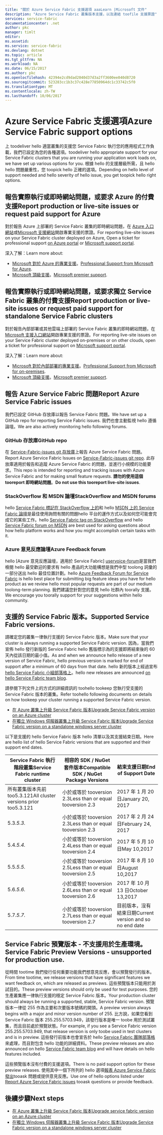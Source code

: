 ```yaml
---
title: "關於 Azure Service Fabric 支援選項 aaaLearn |Microsoft 文件"
description: "Azure Service Fabric 叢集版本支援，以及連結 toofile 支援票證"
services: service-fabric
documentationcenter: .net
author: pkc
manager: timlt
editor: 
ms.assetid: 
ms.service: service-fabric
ms.devlang: dotnet
ms.topic: article
ms.tgt_pltfrm: NA
ms.workload: NA
ms.date: 06/15/2017
ms.author: pkc
ms.openlocfilehash: 42394e2cd9dad2040d37d3a2ff3600ee040d8720
ms.sourcegitcommit: 523283cc1b3c37c428e77850964dc1c33742c5f0
ms.translationtype: MT
ms.contentlocale: zh-TW
ms.lasthandoff: 10/06/2017
---
```

# <a name="azure-service-fabric-support-options"></a><span data-ttu-id="aeb8c-103">Azure Service Fabric 支援選項</span><span class="sxs-lookup"><span data-stu-id="aeb8c-103">Azure Service Fabric support options</span></span>

<span data-ttu-id="aeb8c-104">上 toodeliver hello 適當叢集的支援您 Service Fabric 執行您的應用程式工作負載，我們已設定為您的各種選項。</span><span class="sxs-lookup"><span data-stu-id="aeb8c-104">toodeliver hello appropriate support for your Service Fabric clusters that you are running your application work loads on, we have set up various options for you.</span></span> <span data-ttu-id="aeb8c-105">根據 hello 的支援層級所需，且 hello hello 問題嚴重性，您 toopick hello 正確的選項。</span><span class="sxs-lookup"><span data-stu-id="aeb8c-105">Depending on hello level of support needed and hello severity of hello issue, you get toopick hello right options.</span></span> 


<a id="getlivesitesupportonazure"></a>

## <a name="report-production-or-live-site-issues-or-request-paid-support-for-azure"></a><span data-ttu-id="aeb8c-106">報告實際執行或即時網站問題，或要求 Azure 的付費支援</span><span class="sxs-lookup"><span data-stu-id="aeb8c-106">Report production or live-site issues or request paid support for Azure</span></span>

<span data-ttu-id="aeb8c-107">對於報告 Azure 上部署的 Service Fabric 叢集的即時網站問題，在 [Azure 入口網站](https://ms.portal.azure.com/#blade/Microsoft_Azure_Support/HelpAndSupportBlade/overview)或[Microsoft 支援網站](http://support.microsoft.com/oas/default.aspx?prid=16146)開啟專業支援的票證。</span><span class="sxs-lookup"><span data-stu-id="aeb8c-107">For reporting live-site issues on your Service Fabric cluster deployed on Azure, Open a ticket for professional support [on Azure portal](https://ms.portal.azure.com/#blade/Microsoft_Azure_Support/HelpAndSupportBlade/overview) or [Microsoft support portal](http://support.microsoft.com/oas/default.aspx?prid=16146).</span></span>

<span data-ttu-id="aeb8c-108">深入了解：</span><span class="sxs-lookup"><span data-stu-id="aeb8c-108">Learn more about:</span></span>
 
- <span data-ttu-id="aeb8c-109">[Microsoft 對於 Azure 的專業支援](https://azure.microsoft.com/en-us/support/plans/?b=16.44)。</span><span class="sxs-lookup"><span data-stu-id="aeb8c-109">[Professional Support from Microsoft for Azure](https://azure.microsoft.com/en-us/support/plans/?b=16.44).</span></span>
- <span data-ttu-id="aeb8c-110">[Microsoft 頂級支援](https://support.microsoft.com/en-us/premier)。</span><span class="sxs-lookup"><span data-stu-id="aeb8c-110">[Microsoft premier support](https://support.microsoft.com/en-us/premier).</span></span>

<a id="getlivesitesupportonprem"></a>

## <a name="report-production-or-live-site-issues-or-request-paid-support-for-standalone-service-fabric-clusters"></a><span data-ttu-id="aeb8c-111">報告實際執行或即時網站問題，或要求獨立 Service Fabric 叢集的付費支援</span><span class="sxs-lookup"><span data-stu-id="aeb8c-111">Report production or live-site issues or request paid support for standalone Service Fabric clusters</span></span>

<span data-ttu-id="aeb8c-112">對於報告內部部署或其他雲端上部署的 Service Fabric 叢集的即時網站問題，在 [Microsoft 支援入口網站](http://support.microsoft.com/oas/default.aspx?prid=16146)開啟專業支援的票證。</span><span class="sxs-lookup"><span data-stu-id="aeb8c-112">For reporting live-site issues on your Service Fabric cluster deployed on-premises or on other clouds, open a ticket for professional support on [Microsoft support portal](http://support.microsoft.com/oas/default.aspx?prid=16146).</span></span>

<span data-ttu-id="aeb8c-113">深入了解：</span><span class="sxs-lookup"><span data-stu-id="aeb8c-113">Learn more about:</span></span>

- <span data-ttu-id="aeb8c-114">[Microsoft 對於內部部署的專業支援](https://support.microsoft.com/en-us/gp/offerprophone?wa=wsignin1.0)。</span><span class="sxs-lookup"><span data-stu-id="aeb8c-114">[Professional Support from Microsoft for on-premises](https://support.microsoft.com/en-us/gp/offerprophone?wa=wsignin1.0).</span></span>
- <span data-ttu-id="aeb8c-115">[Microsoft 頂級支援](https://support.microsoft.com/en-us/premier)。</span><span class="sxs-lookup"><span data-stu-id="aeb8c-115">[Microsoft premier support](https://support.microsoft.com/en-us/premier).</span></span>


<a id="getsupportonissues"></a>
## <a name="report-azure-service-fabric-issues"></a><span data-ttu-id="aeb8c-116">報告 Azure Service Fabric 問題</span><span class="sxs-lookup"><span data-stu-id="aeb8c-116">Report Azure Service Fabric issues</span></span> 
<span data-ttu-id="aeb8c-117">我們已設定 GitHub 存放庫以報告 Service Fabric 問題。</span><span class="sxs-lookup"><span data-stu-id="aeb8c-117">We have set up a GitHub repo for reporting Service Fabric issues.</span></span>  <span data-ttu-id="aeb8c-118">我們也會主動監視 hello 遵循論壇。</span><span class="sxs-lookup"><span data-stu-id="aeb8c-118">We are also actively monitoring hello following forums.</span></span>

### <a name="github-repo"></a><span data-ttu-id="aeb8c-119">GitHub 存放庫</span><span class="sxs-lookup"><span data-stu-id="aeb8c-119">GitHub repo</span></span> 
<span data-ttu-id="aeb8c-120">在 [Service-Fabric-issues git 存放庫](https://github.com/Azure/service-fabric-issues)上報告 Azure Service Fabric 問題。</span><span class="sxs-lookup"><span data-stu-id="aeb8c-120">Report Azure Service Fabric Issues on [Service-Fabric-issues git repo](https://github.com/Azure/service-fabric-issues).</span></span> <span data-ttu-id="aeb8c-121">此存放庫適用於報告和追蹤 Azure Service Fabric 的問題，並進行小規模的功能要求。</span><span class="sxs-lookup"><span data-stu-id="aeb8c-121">This repo is intended for reporting and tracking issues with Azure Service Fabric and for making small feature requests.</span></span> <span data-ttu-id="aeb8c-122">**請勿的使用這個 tooreport 即時網站問題**。</span><span class="sxs-lookup"><span data-stu-id="aeb8c-122">**Do not use this tooreport live-site issues**.</span></span>

### <a name="stackoverflow-and-msdn-forums"></a><span data-ttu-id="aeb8c-123">StackOverflow 和 MSDN 論壇</span><span class="sxs-lookup"><span data-stu-id="aeb8c-123">StackOverflow and MSDN forums</span></span>

<span data-ttu-id="aeb8c-124">hello [Service Fabric 標記在 StackOverflow 上的][ stackoverflow]和 hello [MSDN 上的 Service Fabric 論壇][ msdn-forum]是最佳使用詢問有關的問題hello 平台的運作方式以及如何您可能會完成它的某些工作。</span><span class="sxs-lookup"><span data-stu-id="aeb8c-124">hello [Service Fabric tag on StackOverflow][stackoverflow] and hello [Service Fabric forum on MSDN][msdn-forum] are best used for asking questions about how hello platform works and how you might accomplish certain tasks with it.</span></span>

### <a name="azure-feedback-forum"></a><span data-ttu-id="aeb8c-125">Azure 意見反應論壇</span><span class="sxs-lookup"><span data-stu-id="aeb8c-125">Azure Feedback forum</span></span>

<span data-ttu-id="aeb8c-126">hello [Azure 意見反應論壇，適用於 Service Fabric] [ uservoice-forum]是當我們檢閱 hello 最受歡迎的要求有 hello 產品的大功能構想是我們中型 toolong 詞彙的一部分送出 hello 最佳位置計劃。</span><span class="sxs-lookup"><span data-stu-id="aeb8c-126">hello [Azure Feedback Forum for Service Fabric][uservoice-forum] is hello best place for submitting big feature ideas you have for hello product as we review hello most popular requests are part of our medium toolong-term planning.</span></span> <span data-ttu-id="aeb8c-127">我們建議您針對您的意見 hello 社群內 toorally 支援。</span><span class="sxs-lookup"><span data-stu-id="aeb8c-127">We encourage you toorally support for your suggestions within hello community.</span></span>


<a id="releasesuport"></a>
## <a name="supported-service-fabric-versions"></a><span data-ttu-id="aeb8c-128">支援的 Service Fabric 版本。</span><span class="sxs-lookup"><span data-stu-id="aeb8c-128">Supported Service Fabric versions.</span></span>

<span data-ttu-id="aeb8c-129">請確定您的叢集一律執行支援的 Service Fabric 版本。</span><span class="sxs-lookup"><span data-stu-id="aeb8c-129">Make sure that your cluster is always running a supported Service Fabric version.</span></span> <span data-ttu-id="aeb8c-130">因為，當我們宣佈 hello 發行新版的 Service Fabric hello 舊版標示為的支援即將結束後的 60 天內從該日期的最小值。</span><span class="sxs-lookup"><span data-stu-id="aeb8c-130">As and when we announce hello release of a new version of Service Fabric, hello previous version is marked for end of support after a minimum of 60 days from that date.</span></span> <span data-ttu-id="aeb8c-131">hello 新的版本上經過宣布[hello Service Fabric 小組部落格上](https://blogs.msdn.microsoft.com/azureservicefabric/)。</span><span class="sxs-lookup"><span data-stu-id="aeb8c-131">hello new releases are announced [on hello Service Fabric team blog](https://blogs.msdn.microsoft.com/azureservicefabric/).</span></span>

<span data-ttu-id="aeb8c-132">請參閱下列文件上的方式的詳細資訊的 toohello tookeep 您執行受支援的 Service Fabric 版本的叢集。</span><span class="sxs-lookup"><span data-stu-id="aeb8c-132">Refer toohello following documents on details on how tookeep your cluster running a supported Service Fabric version.</span></span>

- [<span data-ttu-id="aeb8c-133">在 Azure 叢集上升級 Service Fabric 版本</span><span class="sxs-lookup"><span data-stu-id="aeb8c-133">Upgrade Service Fabric version on an Azure cluster </span></span>](service-fabric-cluster-upgrade.md)
- [<span data-ttu-id="aeb8c-134">在獨立 Windows 伺服器叢集上升級 Service Fabric 版本</span><span class="sxs-lookup"><span data-stu-id="aeb8c-134">Upgrade Service Fabric version on a standalone windows server cluster </span></span>](service-fabric-cluster-upgrade-windows-server.md)
 
<span data-ttu-id="aeb8c-135">以下是支援的 hello Service Fabric 版本 hello 清單以及其支援結束日期。</span><span class="sxs-lookup"><span data-stu-id="aeb8c-135">Here are hello list of hello Service Fabric versions that are supported and their support end dates.</span></span>

| <span data-ttu-id="aeb8c-136">**Service Fabric 執行階段叢集**</span><span class="sxs-lookup"><span data-stu-id="aeb8c-136">**Service Fabric runtime cluster**</span></span> | <span data-ttu-id="aeb8c-137">**相容的 SDK / NuGet 套件版本**</span><span class="sxs-lookup"><span data-stu-id="aeb8c-137">**Compatible SDK / NuGet Package Versions**</span></span> | <span data-ttu-id="aeb8c-138">**結束支援日期**</span><span class="sxs-lookup"><span data-stu-id="aeb8c-138">**End of Support Date**</span></span> |
| --- | --- | --- |
| <span data-ttu-id="aeb8c-139">所有叢集版本先前 too5.3.121</span><span class="sxs-lookup"><span data-stu-id="aeb8c-139">All cluster versions prior too5.3.121</span></span> |<span data-ttu-id="aeb8c-140">小於或等於 tooversion 2.3</span><span class="sxs-lookup"><span data-stu-id="aeb8c-140">Less than or equal tooversion  2.3</span></span> |<span data-ttu-id="aeb8c-141">2017 年 1 月 20 日</span><span class="sxs-lookup"><span data-stu-id="aeb8c-141">January 20, 2017</span></span> |
| <span data-ttu-id="aeb8c-142">5.3.*</span><span class="sxs-lookup"><span data-stu-id="aeb8c-142">5.3.*</span></span> |<span data-ttu-id="aeb8c-143">小於或等於 tooversion 2.3</span><span class="sxs-lookup"><span data-stu-id="aeb8c-143">Less than or equal tooversion  2.3</span></span> |<span data-ttu-id="aeb8c-144">2017 年 2 月 24 日</span><span class="sxs-lookup"><span data-stu-id="aeb8c-144">February 24, 2017</span></span> |
| <span data-ttu-id="aeb8c-145">5.4.*</span><span class="sxs-lookup"><span data-stu-id="aeb8c-145">5.4.*</span></span> |<span data-ttu-id="aeb8c-146">小於或等於 tooversion 2.4</span><span class="sxs-lookup"><span data-stu-id="aeb8c-146">Less than or equal tooversion  2.4</span></span> |<span data-ttu-id="aeb8c-147">2017 年 5 月 10 日</span><span class="sxs-lookup"><span data-stu-id="aeb8c-147">May 10,2017</span></span>     |
| <span data-ttu-id="aeb8c-148">5.5.*</span><span class="sxs-lookup"><span data-stu-id="aeb8c-148">5.5.*</span></span> |<span data-ttu-id="aeb8c-149">小於或等於 tooversion 2.5</span><span class="sxs-lookup"><span data-stu-id="aeb8c-149">Less than or equal tooversion  2.5</span></span> |<span data-ttu-id="aeb8c-150">2017 年 8 月 10 日</span><span class="sxs-lookup"><span data-stu-id="aeb8c-150">August 10,2017</span></span>    |
| <span data-ttu-id="aeb8c-151">5.6.*</span><span class="sxs-lookup"><span data-stu-id="aeb8c-151">5.6.*</span></span> |<span data-ttu-id="aeb8c-152">小於或等於 tooversion 2.6</span><span class="sxs-lookup"><span data-stu-id="aeb8c-152">Less than or equal tooversion  2.6</span></span> |<span data-ttu-id="aeb8c-153">2017 年 10 月 13 日</span><span class="sxs-lookup"><span data-stu-id="aeb8c-153">October 13,2017</span></span>    |
| <span data-ttu-id="aeb8c-154">5.7.*</span><span class="sxs-lookup"><span data-stu-id="aeb8c-154">5.7.*</span></span> |<span data-ttu-id="aeb8c-155">小於或等於 tooversion 2.7</span><span class="sxs-lookup"><span data-stu-id="aeb8c-155">Less than or equal tooversion  2.7</span></span> |<span data-ttu-id="aeb8c-156">目前版本，沒有結束日期</span><span class="sxs-lookup"><span data-stu-id="aeb8c-156">Current version and so no end date</span></span>

<a id="previewversion"></a>
## <a name="service-fabric-preview-versions---unsupported-for-production-use"></a><span data-ttu-id="aeb8c-157">Service Fabric 預覽版本 - 不支援用於生產環境。</span><span class="sxs-lookup"><span data-stu-id="aeb8c-157">Service Fabric Preview Versions - unsupported for production use.</span></span>
<span data-ttu-id="aeb8c-158">從時間 tootime 我們發行任何重要功能我們想意見反應，會以預覽發行的版本。</span><span class="sxs-lookup"><span data-stu-id="aeb8c-158">From time tootime, we release versions that have significant features we want feedback on, which are released as previews.</span></span> <span data-ttu-id="aeb8c-159">這些預覽版本只能用於測試目的。</span><span class="sxs-lookup"><span data-stu-id="aeb8c-159">These preview versions should only be used for test purposes.</span></span> <span data-ttu-id="aeb8c-160">您的生產叢集應一律執行支援的穩定 Service Fabric 版本。</span><span class="sxs-lookup"><span data-stu-id="aeb8c-160">Your production cluster should always be running a supported, stable, Service Fabric version.</span></span> <span data-ttu-id="aeb8c-161">預覽版本一律從 255 作為主要和次要版本號碼的開頭。</span><span class="sxs-lookup"><span data-stu-id="aeb8c-161">A preview version always begins with a major and minor version number of 255.</span></span> <span data-ttu-id="aeb8c-162">比方說，如果您看到 Service Fabric 版本 255.255.5703.949，該發行版本是唯一 toobe 用於測試叢集，而且目前處於預覽狀態。</span><span class="sxs-lookup"><span data-stu-id="aeb8c-162">For example, if you see a Service Fabric version 255.255.5703.949, that release version is only toobe used in test clusters and is in preview.</span></span> <span data-ttu-id="aeb8c-163">這些發行前版本也會宣告於 hello [Service Fabric 團隊部落格](https://blogs.msdn.microsoft.com/azureservicefabric)來處理，而且對包含 hello 功能的詳細資料。</span><span class="sxs-lookup"><span data-stu-id="aeb8c-163">These preview releases are also announced on hello [Service Fabric team blog](https://blogs.msdn.microsoft.com/azureservicefabric) and will have details on hello features included.</span></span>

<span data-ttu-id="aeb8c-164">這些預覽版本沒有付費的支援選項。</span><span class="sxs-lookup"><span data-stu-id="aeb8c-164">There is no paid support option for these preview releases.</span></span> <span data-ttu-id="aeb8c-165">使用其中一個下所列的 hello 選項[報表 Azure Service Fabric 發出](https://docs.microsoft.com/en-us/azure/service-fabric/service-fabric-support#report-azure-service-fabric-issues)tooask 問題或提供意見反應。</span><span class="sxs-lookup"><span data-stu-id="aeb8c-165">Use one of hello options listed under [Report Azure Service Fabric issues](https://docs.microsoft.com/en-us/azure/service-fabric/service-fabric-support#report-azure-service-fabric-issues) tooask questions or provide feedback.</span></span>

## <a name="next-steps"></a><span data-ttu-id="aeb8c-166">後續步驟</span><span class="sxs-lookup"><span data-stu-id="aeb8c-166">Next steps</span></span>

- [<span data-ttu-id="aeb8c-167">在 Azure 叢集上升級 Service Fabric 版本</span><span class="sxs-lookup"><span data-stu-id="aeb8c-167">Upgrade service fabric version on an Azure cluster </span></span>](service-fabric-cluster-upgrade.md)
- [<span data-ttu-id="aeb8c-168">在獨立 Windows 伺服器叢集上升級 Service Fabric 版本</span><span class="sxs-lookup"><span data-stu-id="aeb8c-168">Upgrade Service Fabric version on a standalone windows server cluster </span></span>](service-fabric-cluster-upgrade-windows-server.md)

<!--references-->
[msdn-forum]: https://social.msdn.microsoft.com/Forums/en-US/home?forum=AzureServiceFabric
[stackoverflow]: http://stackoverflow.com/questions/tagged/azure-service-fabric
[uservoice-forum]: https://feedback.azure.com/forums/293901-service-fabric
[acom-docs]: http://aka.ms/servicefabricdocs
[sample-repos]: http://aka.ms/servicefabricsamples
